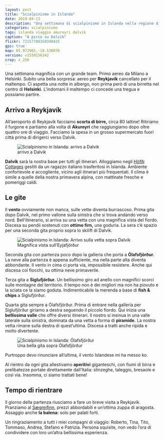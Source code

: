 ```yaml
---
layout: post
title: "Scialpinismo in Islanda"
date: 2019-04-13
description: "Una settimana di scialpinismo in Islanda nella regione di Akureyri con base a Dalvik"
categories: scialpinismo
tags: islanda viaggio akureyri dalvik
caption: "A picco su Dalvik"
flickr: 72157708350348425
gps: true
map: 65.972965,-18.538076
version: v1559156342
crop: x_250
---
```


Una settimana magnifica con un grande team. Primo aereo da Milano a Helsinki. Subito una bella sorpresa: aereo per **Reykjavík** cancellato per il maltempo. Ci aspetta una notte in albergo, non prima però di una birretta nel centro di **Helsinki.** L'indomani il maltempo ci concede una tregua e possiamo partire.

## Arrivo a Reykjavík

All’aeroporto di Reykjavík facciamo **scorta di birre,** circa 80 lattine! Ritiriamo il furgone e partiamo alla volta di **Akureyri** che raggiungiamo dopo oltre quattro ore di viaggio.
Facciamo la spesa in un grosso supermercato fuori città prima di dirigerci verso Dalvik.

<figure>
    <img src="https://live.staticflickr.com/65535/40846560993_cdee4c07b9_c.jpg" alt="Scialpinismo in Islanda: arrivo a Dalvik" /> 
    <figcaption>arrivo a Dalvik</figcaption>
</figure>


**Dalvik** sarà la nostra base per tutti gli itinerari. Alloggiamo negli [Höfði Cottages](https://www.hofdicottages.com) gestiti da un ragazzo italiano trasferitosi in Islanda. Ambiente confortevole e accogliente, vicino agli itinerari più frequentati.
Il clima è simile a quelle della nostra primavera alpina, con mattinate fresche e pomeriggi caldi.

## Le gite

Il **vento** ovviamente non manca, sulle vette diventa burrascoso. Prima gita dopo Dalvik, nel primo vallone sulla sinistra che si trova andando verso nord.
Bell’itinerario, si arriva su una vetta con una magnifica vista del fiordo. Discesa su pendii sostenuti con **ottimo firn,** una goduria. La sera c’è spazio per una seconda gita proprio sopra lo skilift di Dalvik.

<figure>
    <img src="https://live.staticflickr.com/65535/33935931358_4ea4c0d335_c.jpg" alt="Scialpinismo in Islanda: Arrivo sulla vetta sopra Dalvik" /> 
    <figcaption>Magnifica vista sull’Eyjafjörður</figcaption>
</figure>

Seconda gita con partenza poco dopo la galleria che porta a **Ólafsfjörður.** La neve alla partenza è appena sufficiente, ma nella parte alta diventa abbondante. Il vento in cima ci porta via, impossibile resistere. Anche qui discesa coi fiocchi, su ottima neve primaverile.

Terza gita a **Siglufjörður.** Un bellissimo giro ad anello con magnifici scorci sulle montagne del territorio. Il tempo non è dei migliori ma non ha piovuto e la sciata ce la siamo goduta. Indimenticabile la merenda a base di **fish & chips** a Siglufjörður.

Quarta gita sempre a Ólafsfjörður. Prima di entrare nella galleria per Siglufjörður giriamo a destra seguendo il piccolo fiordo. Qui inizia una **bellissima valle** che offre diversi itinerari. Il nostro si insinua in una valle laterale sulla sinistra, dominata da una vetta a forma di **piramide.** La nostra vetta rimane sulla destra di quest’ultima. Discesa a tratti anche ripida e molto divertente.

<figure>
    <img src="https://live.staticflickr.com/65535/33935938848_6910a9d680_c.jpg" alt="Scialpinismo in Islanda: Ólafsfjörður" /> 
    <figcaption>Una bella gita sopra Ólafsfjörður</figcaption>
</figure>

Purtroppo devo rinunciare all’ultima, il vento Islandese mi ha messo ko. 

Al rientro da ogni gita allestivamo **aperitivi** giganteschi, con fiumi di birra e prelibatezze portate direttamente dall’Italia: slinzeghe, taleggio, bresaole e così via. Insomma, ci siamo trattati bene!

## Tempo di rientrare

Il giorno della partenza riusciamo a fare un breve visita a Reykjavík. Pranziamo al [Sægreifinn](http://www.saegreifinn.is/en/), prezzi abbordabili e un’ottima zuppa di aragosta. Assaggio anche **la balena:** solo per palati forti.

Un ringraziamento a tutti i miei compagni di viaggio: Roberto, Tina, Tito, Tommaso, Andrea, Stefano e Patrizia. Persona squisite, non vedo l’ora di condividere con loro un’altra bellissima esperienza.
